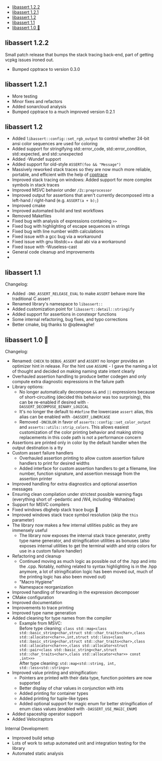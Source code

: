 - [libassert 1.2.2](#libassert-122)
- [libassert 1.2.1](#libassert-121)
- [libassert 1.2](#libassert-12)
- [libassert 1.1](#libassert-11)
- [libassert 1.0 🎉](#libassert-10-)

## libassert 1.2.2

Small patch release that bumps the stack tracing back-end, part of getting vcpkg issues ironed out.

- Bumped cpptrace to version 0.3.0

## libassert 1.2.1
- More testing
- Minor fixes and refactors
- Added sonarcloud analysis
- Bumped cpptrace to a much improved version 0.2.1

## libassert 1.2
- Added `libassert::config::set_rgb_output` to control whether 24-bit ansi color sequences are used for coloring
- Added support for stringifying std::error_code, std::error_condition, std::expected, and std::unexpected
- Added -Wundef support
- Added support for old-style `ASSERT(foo && "Message")`
- Massively reworked stack traces so they are now much more reliable, portable, and efficient with the help of [cpptrace](https://github.com/jeremy-rifkin/cpptrace)
- Improved stack tracing on windows: Added support for more complex symbols in stack traces
- Improved MSVC behavior under `/Zc:preprocessor`
- Improved output for assertions that aren't currently decomposed into a left-hand / right-hand (e.g. `ASSERT(a + b);`)
- Improved cmake
- Improved automated build and test workflows
- Removed Makefiles
- Fixed bug with analysis of expressions containing `>>`
- Fixed bug with highlighting of escape sequences in strings
- Fixed bug with line number width calculations
- Fixed issue with a gcc bug via a workaround
- Fixed issue with gnu libstdc++ dual abi via a workaround
- Fixed issue with -Wuseless-cast
- General code cleanup and improvements
-
## libassert 1.1

Changelog:
+ Added `-DNO_ASSERT_RELEASE_EVAL` to make `ASSERT` behave more like traditional C assert
+ Renamed library's namespace to `libassert::`
+ Added customization point for `libassert::detail::stringify`
+ Added support for assertions in constexpr functions
+ Some internal refactoring, bug fixes, and typo corrections
+ Better cmake, big thanks to @qdewaghe!

## libassert 1.0 🎉

Changelog:

+ Renamed: `CHECK` to `DEBUG_ASSERT` and `ASSERT` no longer provides an optimizer hint in release. For the hint use
  `ASSUME` - I gave the naming a lot of thought and decided on making naming state intent clearly
+ Overhauled assertion handling to produce better codegen and only compute extra diagnostic expressions in the failure
  path
+ Library options:
    + No longer automatically decompose `&&` and `||` expressions because of short-circuiting (decided this behavior was
      too surprising), this can be re-enabled if desired with `-DASSERT_DECOMPOSE_BINARY_LOGICAL`
    + It's no longer the default to `#define` the lowercase `assert` alias, this alias can be enabled with
      `-DASSERT_LOWERCASE`
    + Removed `-DNCOLOR` in favor of `asserts::config::set_color_output` and `asserts::utils::strip_colors`. This allows
      easiest customization of the color printing behavior and making string replacements in this code path is not a
      performance concern
+ Assertions are printed only in color by the default handler when the output destination is a tty
+ Custom assert failure handlers
    + Overhauled assertion printing to allow custom assertion failure handlers to print for desired widths
    + Added interface for custom assertion handlers to get a filename, line number, function signature, and assertion
      message from the assertion printer
+ Improved handling for extra diagnostics and optional assertion messages
+ Ensuring clean compilation under strictest possible warning flags (everything short of -pedantic and /W4, including
  -Wshadow)
+ Support for MSVC compilers
+ Fixed windows dbghelp stack trace bugs 🎉
+ Improved windows stack trace symbol resolution (skip the `this` parameter)
+ The library now makes a few internal utilities public as they are immensely useful
    + The library now exposes the internal stack trace generator, pretty type name generator, and stringification
      utilities as bonuses (also exposes internal utilities to get the terminal width and strip colors for use in a
      custom failure handler)
+ Refactoring and cleanup
    + Continued moving as much logic as possible out of the .hpp and into the .cpp. Notably, nothing related to syntax
      highlighting is in the .hpp anymore, a lot of stringification logic has been moved out, much of the printing logic
      has also been moved out)
    + "Macro Hygiene"
    + Namespace reorganization
+ Improved handling of forwarding in the expression decomposer
+ CMake configuration
+ Improved documentation
+ Improvements to trace printing
+ Improved type name generation
+ Added cleaning for type names from the compiler
    + Example from MSVC:<br/>Before type cleaning: `class std::map<class std::basic_string<char,struct std::char_traits<char>,class std::allocator<char>>,int,struct std::less<class std::basic_string<char,struct std::char_traits<char>,class std::allocator<char>>>,class std::allocator<struct std::pair<class std::basic_string<char,struct std::char_traits<char>,class std::allocator<char>> const ,int>>>`<br/>After type cleaning: `std::map<std::string, int, std::less<std::string>>`
+ Improved value printing and stringification:
    + Pointers are printed with their data type, function pointers are now supported
    + Better display of char values in conjunction with ints
    + Added printing for container types
    + Added printing for tuple-like types
    + Added optional support for magic enum for better stringification of enum class values (enabled with
      `-DASSERT_USE_MAGIC_ENUM`)
+ Added spaceship operator support
+ Added Velociraptors

Internal Development:
+ Improved build setup
+ Lots of work to setup automated unit and integration testing for the library
+ Automated static analysis
